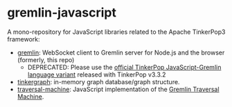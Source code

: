 gremlin-javascript
==================

A mono-repository for JavaScript libraries related to the Apache TinkerPop3 framework:

* [gremlin](gremlin-client): WebSocket client to Gremlin server for Node.js and the browser (formerly, this repo)
  * DEPRECATED: Please use the [official TinkerPop JavaScript-Gremlin language variant](http://tinkerpop.apache.org/docs/current/reference/#gremlin-javascript) released with TinkerPop v3.3.2
* [tinkergraph](tinkergraph): in-memory graph database/graph structure.
* [traversal-machine](traversal-machine): JavaScript implementation of the [Gremlin Traversal Machine](https://www.datastax.com/dev/blog/the-benefits-of-the-gremlin-graph-traversal-machine).
